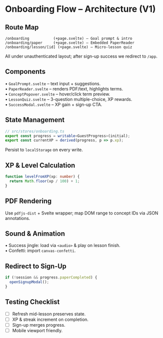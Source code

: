 # Onboarding Flow – Architecture (V1)

## Route Map
```
/onboarding           (+page.svelte) – Goal prompt & intro
/onboarding/paper     (+page.svelte) – Embedded PaperReader
/onboarding/lesson/[id] (+page.svelte) – Micro-lesson quiz
```
All under unauthenticated layout; after sign-up success we redirect to `/app`.

## Components
• `GoalPrompt.svelte` – text input + suggestions.  
• `PaperReader.svelte` – renders PDF/text, highlights terms.  
• `ConceptPopover.svelte` – hover/click term preview.  
• `LessonQuiz.svelte` – 3-question multiple-choice, XP rewards.  
• `SuccessModal.svelte` – XP gain + sign-up CTA.

## State Management
```ts
// src/stores/onboarding.ts
export const progress = writable<GuestProgress>(initial);
export const currentXP = derived(progress, p => p.xp);
```
Persist to `localStorage` on every write.

## XP & Level Calculation
```ts
function levelFromXP(xp: number) {
  return Math.floor(xp / 100) + 1;
}
```

## PDF Rendering
Use `pdfjs-dist` + Svelte wrapper; map DOM range to concept IDs via JSON annotations.

## Sound & Animation
• Success jingle: load via `<audio>` & play on lesson finish.  
• Confetti: import `canvas-confetti`.

## Redirect to Sign-Up
```ts
if (!session && progress.paperCompleted) {
  openSignupModal();
}
```

## Testing Checklist
- [ ] Refresh mid-lesson preserves state.  
- [ ] XP & streak increment on completion.  
- [ ] Sign-up merges progress.  
- [ ] Mobile viewport friendly.
